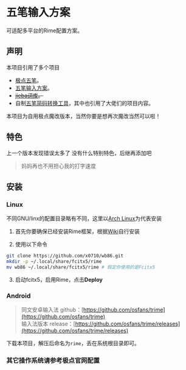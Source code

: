 # 五笔输入方案
可适配多平台的Rime配置方案。

## 声明
本项目引用了多个项目
- [极点五笔](https://github.com/KyleBing/rime-wubi86-jidian)。
- [五笔输入方案](https://github.com/rime/rime-wubi)。
- ~~[jieba词库](https://github.com/fxsjy/jieba)。~~
- 自制[五笔简码转换工具](https://github.com/x0710/HansConvertToWubi)，其中也引用了大佬们的项目内容。

本项目为自用极点魔改版本，当然你要是想再次魔改当然可以啦！

## 特色

上一个版本发现错误太多了
没有什么特别特色，后继再添加吧

> 妈妈再也不用担心我的打字速度

## 安装

### Linux

不同GNU/linx的配置目录略有不同，这里以[Arch Linux](https://wiki.archlinuxcn.org)为代表安装


1. 首先你要确保已经安装Rime框架，根据[Wiki](https://wiki.archlinuxcn.org/wiki/Rime)自行安装

2. 使用以下命令
```bash
git clone https://github.com/x0710/wb86.git
mkdir -p ~/.local/share/fcitx5/rime
mv wb86 ~/.local/share/fcitx5/rime # 假定你使用的是Fcitx5
```

3. 启动fcitx5，启用Rime，点击**Deploy**

### Android
> 同文安卓输入法 github：[https://github.com/osfans/trime](https://github.com/osfans/trime)  
> 输入法版本 release：[https://github.com/osfans/trime/releases](https://github.com/osfans/trime/releases)

下载本项目，解压后命名为`rime`，丢在系统根目录即可。

### 其它操作系统请参考极点官网配置
